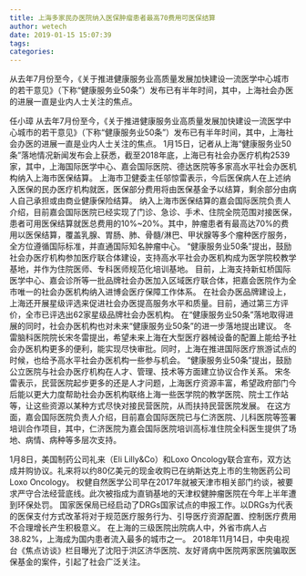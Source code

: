 ```yaml
---
title: 上海多家民办医院纳入医保肿瘤患者最高70费用可医保结算
author: wetech
date: 2019-01-15 15:07:39
tags: 
categories: 
---
```

从去年7月份至今，《关于推进健康服务业高质量发展加快建设一流医学中心城市的若干意见》（下称“健康服务业50条”）发布已有半年时间，其中，上海社会办医的进展一直是业内人士关注的焦点。
<!-- more -->
任小璋
从去年7月份至今，《关于推进健康服务业高质量发展加快建设一流医学中心城市的若干意见》（下称“健康服务业50条”）发布已有半年时间，其中，上海社会办医的进展一直是业内人士关注的焦点。
1月15日，记者从上海“健康服务业50条”落地情况新闻发布会上获悉，截至2018年底，上海已有社会办医疗机构2539家，其中，上海国际医学中心、嘉会国际医院、德达医院等多家高水平社会办医机构纳入上海市医保结算。
上海市卫健委主任邬惊雷表示，今后医保病人在上述纳入医保的民办医疗机构就医，医保部分费用将由医保基金予以结算，剩余部分由病人自己承担或由商业健康保险结算。
纳入上海市医保结算的嘉会国际医院负责人介绍，目前嘉会国际医院已经实现了门诊、急诊、手术、住院全院范围对接医保，患者可用医保结算就医总费用的10%~20%。其中，肿瘤患者有最高达70%的费用以医保结算，覆盖乳腺、胃肠、肺、骨髓/淋巴、甲状腺等多个瘤种医疗服务，全方位遵循国际标准，并直通国际知名肿瘤中心。
“健康服务业50条”提出，鼓励社会办医疗机构参加医疗联合体建设，支持高水平社会办医机构成为医学院校教学基地，并作为住院医师、专科医师规范化培训基地。
目前，上海支持新虹桥国际医学中心、嘉会诊所等一批品牌社会办医加入区域医疗联合体，把嘉会医院作为全市唯一的社会办医机构纳入进博会医疗保障工作体系。
在社会办医品牌建设上，上海还开展星级评选来促进社会办医提高服务水平和质量。目前，通过第三方评价，全市已评选出62家星级品牌社会办医机构。
在“健康服务业50条”落地取得进展的同时，社会办医机构也对未来“健康服务业50条”的进一步落地提出建议。
冬雷脑科医院院长宋冬雷提出，希望未来上海在大型医疗器械设备的配置上能给予社会办医机构更多的便利，能实现尽快审批。同时，上海在推进国际医疗旅游试点的时候，也给予高水平社会办医机构一些参与机会。
“健康服务业50条”提出，鼓励公立医院与社会办医疗机构在人才、管理、技术等方面建立协议合作关系。
宋冬雷表示，民营医院起步更多的还是人才问题，上海医疗资源丰富，希望政府部门今后能以更大力度帮助社会办医机构联络上海一些医学院的教学医院、院士工作站等，让这些资源以某种方式尽快对接民营医院，从而扶持民营医院发展。
在这方面，嘉会国际医院负责人介绍，目前嘉会国际医院已与仁济医院、儿科医院等签署培训合作项目，其中，仁济医院为嘉会国际医院培训高标准住院全科医生提供了场地、病情、病种等多层次支持。
 
 
1月8日，美国制药公司礼来（Eli Lilly&Co）和Loxo Oncology联合宣布，双方达成并购协议。礼来将以约80亿美元的现金收购已在纳斯达克上市的生物医药公司Loxo Oncology。
权健自然医学公司早在2017年就被天津市相关部门约谈，被要求严守合法经营底线。此次被指成为直销基地的天津权健肿瘤医院在今年上半年遭到环保处罚。
国家医保局已经启动了DRGs国家试点的申报工作。以DRGs为代表的医保支付方式改革将对于规范医疗服务行为、引导医疗资源配置、控制医疗费用不合理增长产生积极意义。
在上海的三级医院出院病人中，外省市病人占38.82%，上海成为国内患者流入最多的城市之一。
2018年11月14日，中央电视台《焦点访谈》栏目曝光了沈阳于洪区济华医院、友好肾病中医院两家医院骗取医保基金的案件，引起了社会广泛关注。
